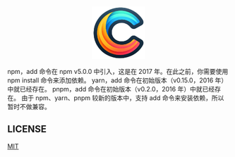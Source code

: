 <div align="center">

<img style="width:120px; height:120px;" alt="@kwooshung/cvlar" src="./logo/logo.png"/>

</div>

npm，add 命令在 npm v5.0.0 中引入，这是在 2017 年。在此之前，你需要使用 npm install 命令来添加依赖。
yarn，add 命令在初始版本（v0.15.0，2016 年）中就已经存在。
pnpm，add 命令在初始版本（v0.2.0，2016 年）中就已经存在。
由于 npm、yarn、pnpm 较新的版本中，支持 add 命令来安装依赖，所以暂时不做兼容。

## LICENSE

[MIT](LICENSE)
